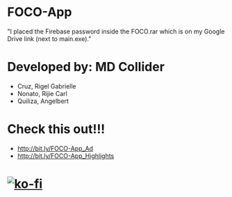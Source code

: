 # FOCO-App

"I placed the Firebase password inside the FOCO.rar which is on my Google Drive link (next to main.exe)."

# Developed by: MD Collider
 - Cruz, Rigel Gabrielle
 - Nonato, Rijie Carl
 - Quiliza, Angelbert

# Check this out!!!
 - http://bit.ly/FOCO-App_Ad
 - http://bit.ly/FOCO-App_Highlights

# [![ko-fi](https://ko-fi.com/img/githubbutton_sm.svg)](https://ko-fi.com/J3J123MH0)
